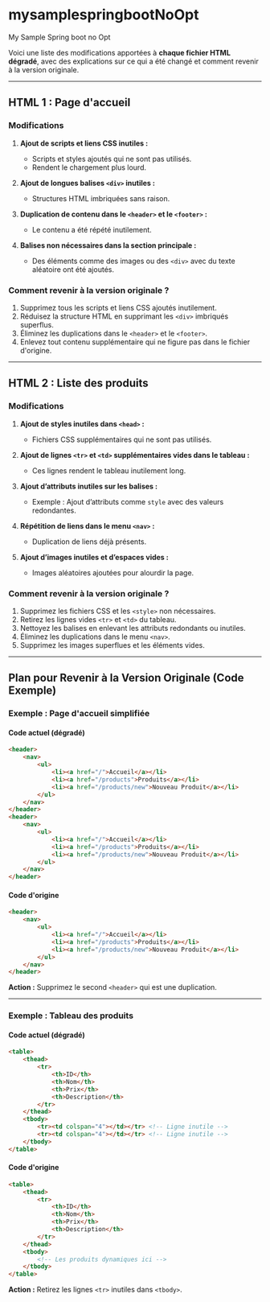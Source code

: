 # mysamplespringbootNoOpt
My  Sample Spring boot no Opt 

Voici une liste des modifications apportées à **chaque fichier HTML dégradé**, avec des explications sur ce qui a été changé et comment revenir à la version originale.

---

## **HTML 1 : Page d'accueil**
### Modifications
1. **Ajout de scripts et liens CSS inutiles :**
    - Scripts et styles ajoutés qui ne sont pas utilisés.
    - Rendent le chargement plus lourd.

2. **Ajout de longues balises `<div>` inutiles :**
    - Structures HTML imbriquées sans raison.

3. **Duplication de contenu dans le `<header>` et le `<footer>` :**
    - Le contenu a été répété inutilement.

4. **Balises non nécessaires dans la section principale :**
    - Des éléments comme des images ou des `<div>` avec du texte aléatoire ont été ajoutés.

### Comment revenir à la version originale ?
1. Supprimez tous les scripts et liens CSS ajoutés inutilement.
2. Réduisez la structure HTML en supprimant les `<div>` imbriqués superflus.
3. Éliminez les duplications dans le `<header>` et le `<footer>`.
4. Enlevez tout contenu supplémentaire qui ne figure pas dans le fichier d'origine.

---

## **HTML 2 : Liste des produits**
### Modifications
1. **Ajout de styles inutiles dans `<head>` :**
    - Fichiers CSS supplémentaires qui ne sont pas utilisés.

2. **Ajout de lignes `<tr>` et `<td>` supplémentaires vides dans le tableau :**
    - Ces lignes rendent le tableau inutilement long.

3. **Ajout d’attributs inutiles sur les balises :**
    - Exemple : Ajout d’attributs comme `style` avec des valeurs redondantes.

4. **Répétition de liens dans le menu `<nav>` :**
    - Duplication de liens déjà présents.

5. **Ajout d’images inutiles et d’espaces vides :**
    - Images aléatoires ajoutées pour alourdir la page.

### Comment revenir à la version originale ?
1. Supprimez les fichiers CSS et les `<style>` non nécessaires.
2. Retirez les lignes vides `<tr>` et `<td>` du tableau.
3. Nettoyez les balises en enlevant les attributs redondants ou inutiles.
4. Éliminez les duplications dans le menu `<nav>`.
5. Supprimez les images superflues et les éléments vides.

---

## Plan pour Revenir à la Version Originale (Code Exemple)

### Exemple : Page d'accueil simplifiée
#### Code actuel (dégradé)
```html
<header>
    <nav>
        <ul>
            <li><a href="/">Accueil</a></li>
            <li><a href="/products">Produits</a></li>
            <li><a href="/products/new">Nouveau Produit</a></li>
        </ul>
    </nav>
</header>
<header>
    <nav>
        <ul>
            <li><a href="/">Accueil</a></li>
            <li><a href="/products">Produits</a></li>
            <li><a href="/products/new">Nouveau Produit</a></li>
        </ul>
    </nav>
</header>
```

#### Code d'origine
```html
<header>
    <nav>
        <ul>
            <li><a href="/">Accueil</a></li>
            <li><a href="/products">Produits</a></li>
            <li><a href="/products/new">Nouveau Produit</a></li>
        </ul>
    </nav>
</header>
```

**Action :** Supprimez le second `<header>` qui est une duplication.

---

### Exemple : Tableau des produits
#### Code actuel (dégradé)
```html
<table>
    <thead>
        <tr>
            <th>ID</th>
            <th>Nom</th>
            <th>Prix</th>
            <th>Description</th>
        </tr>
    </thead>
    <tbody>
        <tr><td colspan="4"></td></tr> <!-- Ligne inutile -->
        <tr><td colspan="4"></td></tr> <!-- Ligne inutile -->
    </tbody>
</table>
```

#### Code d'origine
```html
<table>
    <thead>
        <tr>
            <th>ID</th>
            <th>Nom</th>
            <th>Prix</th>
            <th>Description</th>
        </tr>
    </thead>
    <tbody>
        <!-- Les produits dynamiques ici -->
    </tbody>
</table>
```

**Action :** Retirez les lignes `<tr>` inutiles dans `<tbody>`.

